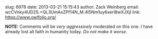 slug:    6978
date:    2013-03-21 15:15:43
author:  Zack Weinberg
email:   wcCVnky4UD2S.+QL3UmAxZPf14N_M.4I5Nm1uy6xerI8wXJXjl
link:     https://www.owlfolio.org/

<b>NOTE:</b> Comments will be <i>very aggressively</i> moderated on
this one.  I have already lost all faith in humanity today.  <i>Do not
make it worse.</i>
